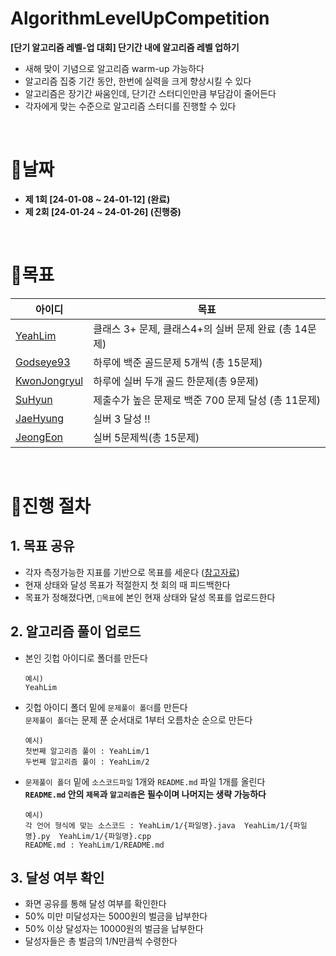 # AlgorithmLevelUpCompetition
**[단기 알고리즘 레벨-업 대회] 단기간 내에 알고리즘 레벨 업하기**
- 새해 맞이 기념으로 알고리즘 warm-up 가능하다
- 알고리즘 집중 기간 동안, 한번에 실력을 크게 향상시킬 수 있다
- 알고리즘은 장기간 싸움인데, 단기간 스터디인만큼 부담감이 줄어든다
- 각자에게 맞는 수준으로 알고리즘 스터디를 진행할 수 있다

<br>

# 📌날짜
- **제 1회 [24-01-08 ~ 24-01-12] (완료)**
- **제 2회 [24-01-24 ~ 24-01-26] (진행중)**

<br>

# 📌목표
|아이디|목표|
|------|---|
|[YeahLim](https://github.com/YeahLim)|클래스 3+ 문제, 클래스4+의 실버 문제 완료 (총 14문제)
|[Godseye93](https://github.com/Godseye93)|하루에 백준 골드문제 5개씩 (총 15문제)
|[KwonJongryul](https://github.com/KwonJongryul)|하루에 실버 두개 골드 한문제(총 9문제)
|[SuHyun](https://github.com/khnemu11)|제출수가 높은 문제로 백준 700 문제 달성 (총 11문제)
|[JaeHyung](https://github.com/sonesonjabgo)|실버 3 달성 !! 
|[JeongEon](https://github.com/JeongEon8)|실버 5문제씩(총 15문제)



<br>



# 📌진행 절차
## 1. 목표 공유
- 각자 측정가능한 지표를 기반으로 목표를 세운다 ([참고자료](https://namu.wiki/w/solved.ac))
- 현재 상태와 달성 목표가 적절한지 첫 회의 때 피드백한다
- 목표가 정해졌다면, `📌목표`에 본인 현재 상태와 달성 목표를 업로드한다

## 2. 알고리즘 풀이 업로드
- 본인 깃헙 아이디로 폴더를 만든다
  ```
  예시)
  YeahLim
  ```
- 깃헙 아이디 폴더 밑에 `문제풀이 폴더`를 만든다 <br>
  `문제풀이 폴더`는 문제 푼 순서대로 1부터 오름차순 순으로 만든다
  ```
  예시)
  첫번째 알고리즘 풀이 : YeahLim/1
  두번째 알고리즘 풀이 : YeahLim/2
  ```
- `문제풀이 폴더` 밑에 `소스코드파일` 1개와 `README.md` 파일 1개를 올린다
  <br>
  **`README.md` 안의 `제목`과 `알고리즘`은 필수이며 나머지는 생략 가능하다** 
  ```
  예시)
  각 언어 형식에 맞는 소스코드 : YeahLim/1/{파일명}.java  YeahLim/1/{파일명}.py  YeahLim/1/{파일명}.cpp
  README.md : YeahLim/1/README.md
  ```


## 3. 달성 여부 확인
- 화면 공유를 통해 달성 여부를 확인한다
- 50% 미만 미달성자는 5000원의 벌금을 납부한다
- 50% 이상 달성자는 10000원의 벌금을 납부한다
- 달성자들은 총 벌금의 1/N만큼씩 수령한다

